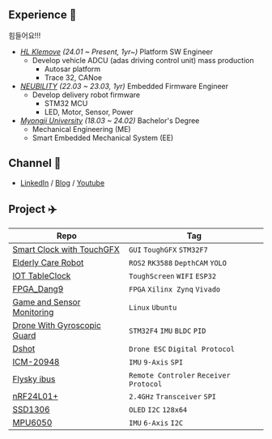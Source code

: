 ## Experience 🦄
힘들어요!!!

- *[HL Klemove](https://www.hlklemove.com/) (24.01 ~ Present, 1yr~)* Platform SW Engineer
    - Develop vehicle ADCU (adas driving control unit) mass production
      - Autosar platform
      - Trace 32, CANoe
- *[NEUBILITY](https://www.neubility.co.kr/) (22.03 ~ 23.03, 1yr)* Embedded Firmware Engineer
    - Develop delivery robot firmware 
      - STM32 MCU
      - LED, Motor, Sensor, Power
- *[Myongji University](https://www.mju.ac.kr/sites/mjukr/intro/intro.html) (18.03 ~ 24.02)* Bachelor's Degree
  - Mechanical Engineering (ME)
  - Smart Embedded Mechanical System (EE)

## Channel 🐬
- [LinkedIn](https://www.linkedin.com/in/eunhye-seok-966401229/) / [Blog](https://mokhwasomssi.tistory.com/) / [Youtube](https://www.youtube.com/channel/UCjLpy5cuPepSS_kRHBvJvzQ)

## Project ✈️
| Repo  | Tag  |
|---|---|
| [Smart Clock with TouchGFX](https://github.com/smart-clock) |`GUI` `ToughGFX` `STM32F7`|
| [Elderly Care Robot](https://github.com/MJU-Capstone-PetRobot) |`ROS2` `RK3588` `DepthCAM` `YOLO`|
| [IOT TableClock](https://github.com/mokhwasomssi/IOT_TableClock) |`ToughScreen` `WIFI` `ESP32`|
| [FPGA_Dang9](https://github.com/mokhwasomssi/FPGA_Dang9.git) |`FPGA` `Xilinx Zynq` `Vivado`|
| [Game and Sensor Monitoring](https://github.com/mokhwasomssi/game_and_sensor_monitoring.git) |`Linux` `Ubuntu`|
| [Drone With Gyroscopic Guard](https://github.com/mokhwasomssi/drone_with_gyroscopic_guard.git) |`STM32F4` `IMU` `BLDC` `PID`|
| [Dshot](https://github.com/mokhwasomssi/stm32_hal_dshot.git) |`Drone ESC` `Digital Protocol`|
| [ICM-20948](https://github.com/mokhwasomssi/stm32_hal_icm20948.git) |`IMU` `9-Axis` `SPI`|
| [Flysky ibus](https://github.com/mokhwasomssi/stm32_hal_flysky_ibus.git) | `Remote Controler` `Receiver Protocol`|
| [nRF24L01+](https://github.com/mokhwasomssi/stm32_hal_nrf24l01.git) |`2.4GHz` `Transceiver` `SPI`|
| [SSD1306](https://github.com/mokhwasomssi/stm32_hal_ssd1306.git) |`OLED` `I2C` `128x64`|
| [MPU6050](https://github.com/mokhwasomssi/stm32_hal_mpu6050.git) |`IMU` `6-Axis` `I2C`|
